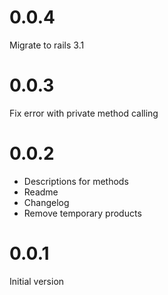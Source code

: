 0.0.4
=====
Migrate to rails 3.1

0.0.3
=====
Fix error with private method calling

0.0.2
=====

  * Descriptions for methods
  * Readme
  * Changelog
  * Remove temporary products

0.0.1
=====
Initial version